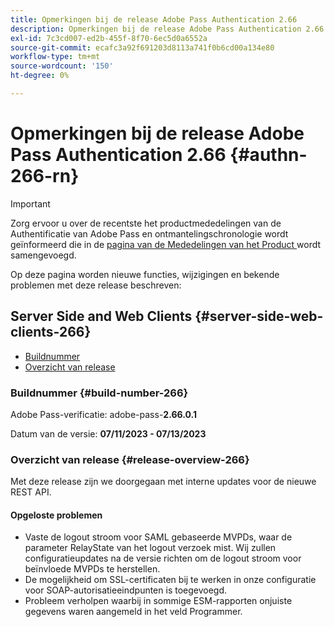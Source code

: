 ```yaml
---
title: Opmerkingen bij de release Adobe Pass Authentication 2.66
description: Opmerkingen bij de release Adobe Pass Authentication 2.66
exl-id: 7c3cd007-ed2b-455f-8f70-6ec5d0a6552a
source-git-commit: ecafc3a92f691203d8113a741f0b6cd00a134e80
workflow-type: tm+mt
source-wordcount: '150'
ht-degree: 0%

---
```


# Opmerkingen bij de release Adobe Pass Authentication 2.66 {#authn-266-rn}

>[!IMPORTANT]
>
> Zorg ervoor u over de recentste het productmededelingen van de Authentificatie van Adobe Pass en ontmantelingschronologie wordt geïnformeerd die in de [ pagina van de Mededelingen van het Product ](/help/authentication/product-announcements.md) wordt samengevoegd.

Op deze pagina worden nieuwe functies, wijzigingen en bekende problemen met deze release beschreven:

## Server Side and Web Clients {#server-side-web-clients-266}

* [Buildnummer](#build-number-266)
* [Overzicht van release](#release-overview-266)

### Buildnummer {#build-number-266}

Adobe Pass-verificatie: adobe-pass-**2.66.0.1**

Datum van de versie: **07/11/2023 - 07/13/2023**

### Overzicht van release {#release-overview-266}

Met deze release zijn we doorgegaan met interne updates voor de nieuwe REST API.

#### Opgeloste problemen

* Vaste de logout stroom voor SAML gebaseerde MVPDs, waar de parameter RelayState van het logout verzoek mist. Wij zullen configuratieupdates na de versie richten om de logout stroom voor beïnvloede MVPDs te herstellen.
* De mogelijkheid om SSL-certificaten bij te werken in onze configuratie voor SOAP-autorisatieeindpunten is toegevoegd.
* Probleem verholpen waarbij in sommige ESM-rapporten onjuiste gegevens waren aangemeld in het veld Programmer.
